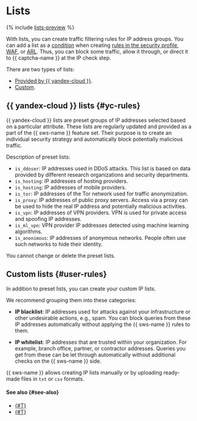 # Lists

{% include [lists-preview](../../_includes/smartwebsecurity/lists-preview.md) %}

With lists, you can create traffic filtering rules for IP address groups. You can add a list as a [condition](conditions.md) when creating [rules in the security profile](../operations/rule-add.md), [WAF](../operations/exclusion-rule-add.md), or [ARL](../operations/arl-rule-add.md). Thus, you can block some traffic, allow it through, or direct it to {{ captcha-name }} at the IP check step.

There are two types of lists:

* [Provided by {{ yandex-cloud }}](#yc-rules).
* [Custom](#user-rules).

## {{ yandex-cloud }} lists {#yc-rules}

{{ yandex-cloud }} lists are preset groups of IP addresses selected based on a particular attribute. These lists are regularly updated and provided as a part of the {{ sws-name }} feature set. Their purpose is to create an individual security strategy and automatically block potentially malicious traffic.

Description of preset lists:

* `is_ddoser`: IP addresses used in DDoS attacks. This list is based on data provided by different research organizations and security departments.
* `is_hosting`: IP addresses of hosting providers.
* `is_hosting`: IP addresses of mobile providers.
* `is_tor`: IP addresses of the Tor network used for traffic anonymization.
* `is_proxy`: IP addresses of public proxy servers. Access via a proxy can be used to hide the real IP address and potentially malicious activities.
* `is_vpn`: IP addresses of VPN providers. VPN is used for private access and spoofing IP addresses.
* `is_ml_vpn`: VPN provider IP addresses detected using machine learning algorithms.
* `is_anonimous`: IP addresses of anonymous networks. People often use such networks to hide their identity.

You cannot change or delete the preset lists.

## Custom lists {#user-rules}

In addition to preset lists, you can create your custom IP lists.

We recommend grouping them into these categories:

* **IP blacklist**: IP addresses used for attacks against your infrastructure or other undesirable actions, e.g., spam. You can block queries from these IP addresses automatically without applying the {{ sws-name }} rules to them.

* **IP whitelist**: IP addresses that are trusted within your organization. For example, branch office, partner, or contractor addresses. Queries you get from these can be let through automatically without additional checks on the {{ sws-name }} side.

{{ sws-name }} allows creating IP lists manually or by uploading ready-made files in `txt` or `csv` formats.

#### See also {#see-also}

* [{#T}](../operations/list-create.md)
* [{#T}](conditions.md)